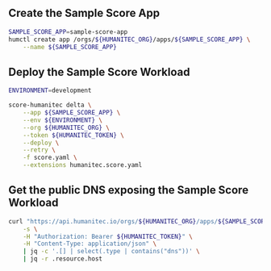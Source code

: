 ## Create the Sample Score App

```bash
SAMPLE_SCORE_APP=sample-score-app
humctl create app /orgs/${HUMANITEC_ORG}/apps/${SAMPLE_SCORE_APP} \
	--name ${SAMPLE_SCORE_APP}
```

## Deploy the Sample Score Workload

```bash
ENVIRONMENT=development
```

```bash
score-humanitec delta \
	--app ${SAMPLE_SCORE_APP} \
	--env ${ENVIRONMENT} \
	--org ${HUMANITEC_ORG} \
	--token ${HUMANITEC_TOKEN} \
	--deploy \
	--retry \
	-f score.yaml \
	--extensions humanitec.score.yaml
```

## Get the public DNS exposing the Sample Score Workload

```bash
curl "https://api.humanitec.io/orgs/${HUMANITEC_ORG}/apps/${SAMPLE_SCORE_APP}/envs/${ENVIRONMENT}/resources" \
	-s \
	-H "Authorization: Bearer ${HUMANITEC_TOKEN}" \
	-H "Content-Type: application/json" \
	| jq -c '.[] | select(.type | contains("dns"))' \
	| jq -r .resource.host
```